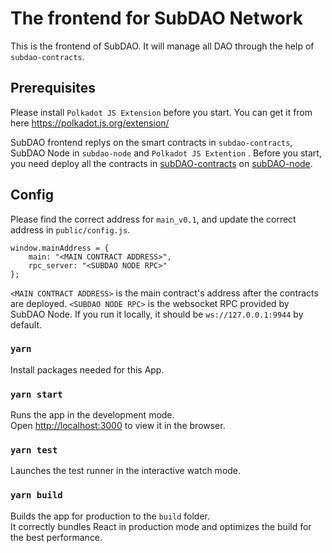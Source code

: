 # The frontend for SubDAO Network

This is the frontend of SubDAO. It will manage all DAO through the help of `subdao-contracts`.

## Prerequisites
Please install `Polkadot JS Extension` before you start. You can get it from here https://polkadot.js.org/extension/

SubDAO frontend replys on the smart contracts in `subdao-contracts`, SubDAO Node in `subdao-node` and `Polkadot JS Extention` . Before you start, you need deploy all the contracts in [subDAO-contracts](https://github.com/subdao-network/subdao-contracts) on [subDAO-node](https://github.com/subdao-network/subdao-node).

## Config
Please find the correct address for `main_v0.1`, and update the correct address in `public/config.js`.
```
window.mainAddress = {
    main: "<MAIN CONTRACT ADDRESS>",
    rpc_server: "<SUBDAO NODE RPC>"
};
```

`<MAIN CONTRACT ADDRESS>` is the main contract's address after the contracts are deployed.
`<SUBDAO NODE RPC>` is the websocket RPC provided by SubDAO Node. If you run it locally, it should be `ws://127.0.0.1:9944` by default.

### `yarn`

Install packages needed for this App.

### `yarn start`

Runs the app in the development mode.  
Open [http://localhost:3000](http://localhost:3000) to view it in the browser.


### `yarn test`

Launches the test runner in the interactive watch mode.  

### `yarn build`

Builds the app for production to the `build` folder.  
It correctly bundles React in production mode and optimizes the build for the best performance.
